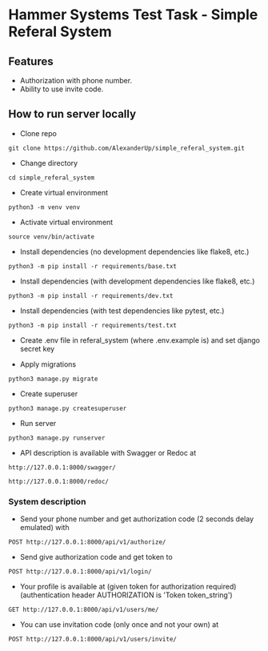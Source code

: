 # Hammer Systems Test Task - Simple Referal System

## Features
- Authorization with phone number.
- Ability to use invite code.

## How to run server locally

- Clone repo

```git clone https://github.com/AlexanderUp/simple_referal_system.git```

- Change directory

```cd simple_referal_system```

- Create virtual environment

```python3 -m venv venv```

- Activate virtual environment

```source venv/bin/activate```

- Install dependencies (no development dependencies like flake8, etc.)

```python3 -m pip install -r requirements/base.txt```

- Install dependencies (with development dependencies like flake8, etc.)

```python3 -m pip install -r requirements/dev.txt```

- Install dependencies (with test dependencies like pytest, etc.)

```python3 -m pip install -r requirements/test.txt```

- Create .env file in referal_system (where .env.example is) and set django secret key

- Apply migrations

```python3 manage.py migrate```

- Create superuser

```python3 manage.py createsuperuser```

- Run server

```python3 manage.py runserver```

- API description is available with Swagger or Redoc at

```http://127.0.0.1:8000/swagger/```

```http://127.0.0.1:8000/redoc/```


### System description

- Send your phone number and get authorization code (2 seconds delay emulated) with

```POST http://127.0.0.1:8000/api/v1/authorize/```

- Send give authorization code and get token to

```POST http://127.0.0.1:8000/api/v1/login/```

- Your profile is available at (given token for authorization required)
(authentication header AUTHORIZATION is 'Token token_string')

```GET http://127.0.0.1:8000/api/v1/users/me/```

- You can use invitation code (only once and not your own) at

```POST http://127.0.0.1:8000/api/v1/users/invite/```
